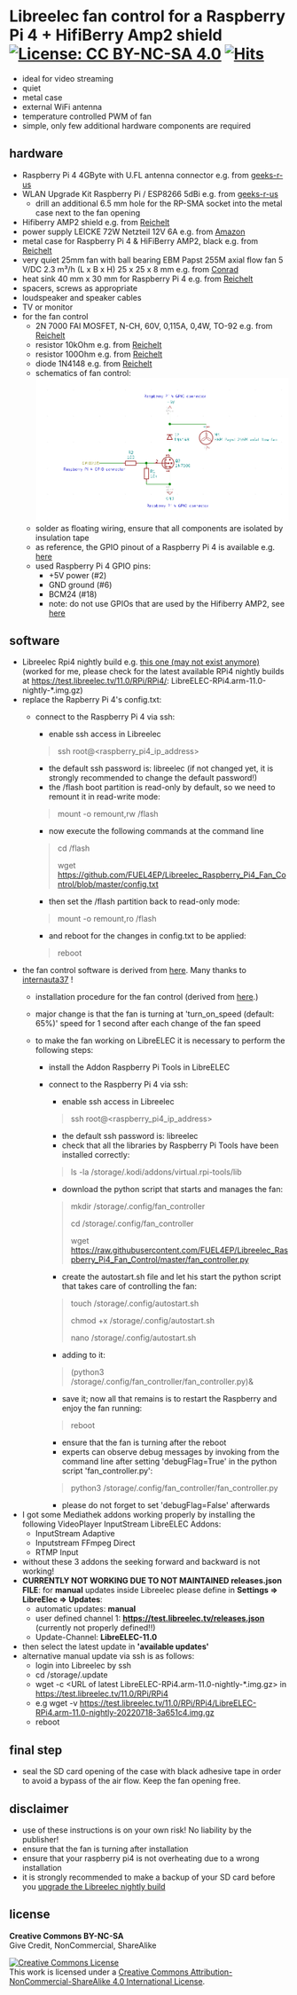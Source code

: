  # Libreelec fan control for a Raspberry Pi 4 + HifiBerry Amp2 shield [![License: CC BY-NC-SA 4.0](https://img.shields.io/badge/License-CC%20BY--NC--SA%204.0-lightgrey.svg)](https://creativecommons.org/licenses/by-nc-sa/4.0/) [![Hits](https://hits.seeyoufarm.com/api/count/incr/badge.svg?url=https%3A%2F%2Fgithub.com%2FFUEL4EP%2FLibreelec_Raspberry_Pi4_Fan_Control&count_bg=%2379C83D&title_bg=%23555555&icon=&icon_color=%23E7E7E7&title=hits&edge_flat=false)](https://hits.seeyoufarm.com)
 
 
 - ideal for video streaming
 - quiet
 - metal case
 - external WiFi antenna
 - temperature controlled PWM of fan
 - simple, only few additional hardware components are required
 

## hardware

- Raspberry Pi 4 4GByte with U.FL antenna connector e.g. from [geeks-r-us](https://geeks-r-us.de/produkt/raspberry-pi-4-mit-u-fl-buchse/)
- WLAN Upgrade Kit Raspberry Pi / ESP8266 5dBi e.g. from [geeks-r-us](https://geeks-r-us.de/produkt/wlan-upgrade-kit-raspberry-pi-esp8266/)
    - drill an additional 6.5 mm hole for the RP-SMA socket into the metal case next to the fan opening
- Hifiberry AMP2 shield e.g. from [Reichelt](https://www.reichelt.de/de/de/raspberry-pi-shield-hifiberry-amp2-rpi-hb-amp2-p214090.html)
- power supply LEICKE 72W Netzteil 12V 6A e.g. from [Amazon](https://www.amazon.de/kompatibel-HifiBerry-Bildschirmen-Monitoren-Festplatten/dp/B07FLZ1SGY)
- metal case for Raspberry Pi 4 & HiFiBerry AMP2, black e.g. from [Reichelt](https://www.reichelt.de/gehaeuse-fuer-raspberry-pi-4-hifiberry-amp2-sw-hb-case-amp2-p273772.html)
- very quiet 25mm fan with ball bearing EBM Papst 255M axial flow fan 5 V/DC 2.3 m³/h (L x B x H) 25 x 25 x 8 mm e.g. from [Conrad](https://www.conrad.de/de/p/ebm-papst-255m-axialluefter-5-v-dc-2-3-m-h-l-x-b-x-h-25-x-25-x-8-mm-1926271.html)
- heat sink 40 mm x 30 mm for Raspberry Pi 4 e.g. from [Reichelt](https://www.reichelt.de/raspberry-pi-4-kuehlkoerper-40-x-30-x-5-mm-schwarz-rpi-cool-40x30-p261928.html)
- spacers, screws as appropriate
- loudspeaker and speaker cables
- TV or monitor 
- for the fan control
    - 2N 7000 FAI MOSFET, N-CH, 60V, 0,115A, 0,4W, TO-92 e.g. from [Reichelt](https://www.reichelt.de/mosfet-n-ch-60v-0-115a-0-4w-to-92-2n-7000-fai-p219076.html)
    - resistor 10kOhm e.g. from [Reichelt](https://www.reichelt.de/duennschichtwiderstand-axial-0-4-w-10-kohm-1--vi-mba02040c1002-p233622.html)
    - resistor 100Ohm e.g. from [Reichelt](https://www.reichelt.de/duennschichtwiderstand-axial-0-6-w-100-ohm-1--vi-mbb02070c1000-p233663.html)
    - diode 1N4148 e.g. from [Reichelt](https://www.reichelt.de/schalt-diode-100-v-150-ma-do-35-1n-4148-p1730.html)
    - schematics of fan control:
![Schematics](schematics_of_fan_control.png)
    + solder as floating wiring, ensure that all components are isolated by insulation tape 
    - as reference, the GPIO pinout of a Raspberry Pi 4 is available e.g. [here](https://maker.pro/raspberry-pi/tutorial/raspberry-pi-4-gpio-pinout)
    + used Raspberry Pi 4 GPIO pins:
        * +5V power (#2)
        * GND ground (#6)
        * BCM24 (#18)
        * note: do not use GPIOs that are used by the Hifiberry AMP2, see [here](https://www.hifiberry.com/docs/hardware/gpio-usage-of-hifiberry-boards/)



## software

- Libreelec Rpi4 nightly build e.g. [this one (may not exist anymore)](https://test.libreelec.tv/11.0/RPi/RPi4/LibreELEC-RPi4.arm-11.0-nightly-20220718-3a651c4.img.gz) (worked for me, please check for the latest available RPi4 nightly builds at https://test.libreelec.tv/11.0/RPi/RPi4/: LibreELEC-RPi4.arm-11.0-nightly-*.img.gz)
- replace the Rapberry Pi 4's config.txt:
    + connect to the Raspberry Pi 4 via ssh:
        + enable ssh access in Libreelec
        > ssh root@<raspberry_pi4_ip_address>
        + the default ssh password is: libreelec (if not changed yet, it is strongly recommended to change the default password!)
        + the /flash boot partition is read-only by default, so we need to remount it in read-write mode:

        > mount -o remount,rw /flash
        + now execute the following commands at the command line
        > cd /flash
        >   
        > wget https://github.com/FUEL4EP/Libreelec_Raspberry_Pi4_Fan_Control/blob/master/config.txt
        + then set the /flash partition back to read-only mode:
        > mount -o remount,ro /flash
        + and reboot for the changes in config.txt to be applied:
        > reboot
- the fan control software is derived from [here](https://www.internauta37.altervista.org/en/blog/install-melopero-fan-hat-raspberry-pi-4-libreelec). Many thanks to [internauta37](https://www.internauta37.altervista.org/en) !
    - installation procedure for the fan control (derived from [here](https://www.internauta37.altervista.org/en/blog/install-melopero-fan-hat-raspberry-pi-4-libreelec).)
    - major change is that the fan is turning at 'turn_on_speed (default: 65%)' speed for 1 second after each change of the fan speed
    - to make the fan working on LibreELEC it is necessary to perform the following steps:

        + install the Addon Raspberry Pi Tools in LibreELEC

        + connect to the Raspberry Pi 4 via ssh:
            + enable ssh access in Libreelec

            > ssh root@<raspberry_pi4_ip_address>

            +    the default ssh password is: libreelec
            + check that all the libraries by Raspberry Pi Tools have been installed correctly:

            >  ls -la /storage/.kodi/addons/virtual.rpi-tools/lib

            + download the python script that starts and manages the fan:

            >  mkdir /storage/.config/fan_controller
            > 
            >  cd /storage/.config/fan_controller
            > 
            >  wget https://raw.githubusercontent.com/FUEL4EP/Libreelec_Raspberry_Pi4_Fan_Control/master/fan_controller.py

            + create the autostart.sh file and let his start the python script that takes care of controlling the fan:

            >    touch /storage/.config/autostart.sh
            > 
            >    chmod +x /storage/.config/autostart.sh
            > 
            >    nano /storage/.config/autostart.sh
            > 
            + adding to it:

            >   (python3 /storage/.config/fan_controller/fan_controller.py)&
            > 
            + save it; now all that remains is to restart the Raspberry and enjoy the fan running:
            >
            > reboot
            > 
            - ensure that the fan is turning after the reboot
            - experts can observe debug messages by invoking from the command line after setting 'debugFlag=True' in the python script 'fan_controller.py':
            > python3 /storage/.config/fan_controller/fan_controller.py
            - please do not forget to set 'debugFlag=False' afterwards
- I got some Mediathek addons working properly by installing the following VideoPlayer InputStream LibreELEC Addons:
    + InputStream Adaptive
    + Inputstream FFmpeg Direct
    + RTMP Input
- without these 3 addons the seeking forward and backward is not working!
- **CURRENTLY NOT WORKING DUE TO NOT MAINTAINED releases.json FILE**: for **manual** updates inside Libreelec please define in **Settings => LibreElec => Updates**:
    + automatic updates: **manual**
    + user defined channel 1: **https://test.libreelec.tv/releases.json** (currently not properly defined!!)
    + Update-Channel: **LibreELEC-11.0**
- then select the latest update in **'available updates'**
- alternative manual update via ssh is as follows:
    + login into Libreelec by ssh
    + cd /storage/.update
    + wget -c <URL of latest LibreELEC-RPi4.arm-11.0-nightly-*.img.gz> in https://test.libreelec.tv/11.0/RPi/RPi4
    + e.g wget -v https://test.libreelec.tv/11.0/RPi/RPi4/LibreELEC-RPi4.arm-11.0-nightly-20220718-3a651c4.img.gz
    + reboot

## final step

- seal the SD card opening of the case with black adhesive tape in order to avoid a bypass of the air flow. Keep the fan opening free.

## disclaimer

- use of these instructions is on your own risk! No liability by the publisher!
- ensure that the fan is turning after installation
- ensure that your raspberry pi4 is not overheating due to a wrong installation
- it is strongly recommended to make a backup of your SD card before you [upgrade the Libreelec nightly build](https://ekalinak.eu/2017/04/11/updating-kodi-on-raspberry-pi-via-ssh/) 

## license

**Creative Commons BY-NC-SA**<br>
Give Credit, NonCommercial, ShareAlike

<a rel="license" href="http://creativecommons.org/licenses/by-nc-sa/4.0/"><img alt="Creative Commons License" style="border-width:0" src="https://i.creativecommons.org/l/by-nc-sa/4.0/88x31.png" /></a><br />This work is licensed under a <a rel="license" href="http://creativecommons.org/licenses/by-nc-sa/4.0/">Creative Commons Attribution-NonCommercial-ShareAlike 4.0 International License</a>.

